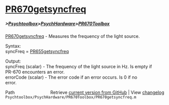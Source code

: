 # [PR670getsyncfreq](PR670getsyncfreq)
##### >[Psychtoolbox](Psychtoolbox)>[PsychHardware](PsychHardware)>[PR670Toolbox](PR670Toolbox)

[PR670getsyncfreq](PR670getsyncfreq) - Measures the frequency of the light source.  
  
Syntax:  
syncFreq = [PR655getsyncfreq](PR655getsyncfreq)  
  
Output:  
syncFreq (scalar) - The frequency of the light source in Hz.  Is empty if  
    PR-670 encounters an error.  
errorCode (scalar) - The error code if an error occurs.  Is 0 if no  
    error.  




<div class="code_header" style="text-align:right;">
  <span style="float:left;">Path&nbsp;&nbsp;</span> <span class="counter">Retrieve <a href=
  "https://raw.github.com/Psychtoolbox-3/Psychtoolbox-3/beta/Psychtoolbox/PsychHardware/PR670Toolbox/PR670getsyncfreq.m">current version from GitHub</a> | View <a href=
  "https://github.com/Psychtoolbox-3/Psychtoolbox-3/commits/beta/Psychtoolbox/PsychHardware/PR670Toolbox/PR670getsyncfreq.m">changelog</a></span>
</div>
<div class="code">
  <code>Psychtoolbox/PsychHardware/PR670Toolbox/PR670getsyncfreq.m</code>
</div>

